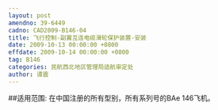 ```yaml
---
layout: post
amendno: 39-6449
cadno: CAD2009-B146-04
title: 飞行控制-副翼互连电缆滑轮保护装置-安装
date: 2009-10-13 00:00:00 +0800
effdate: 2009-10-14 00:00:00 +0800
tag: B146
categories: 民航西北地区管理局适航审定处
author: 谭震
---
```


##适用范围:
在中国注册的所有型别，所有系列号的BAe 146飞机。


